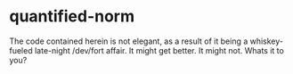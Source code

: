 quantified-norm
===============

The code contained herein is not elegant, as a result of it being a whiskey-fueled late-night /dev/fort affair. It might get better. It might not. Whats it to you?
